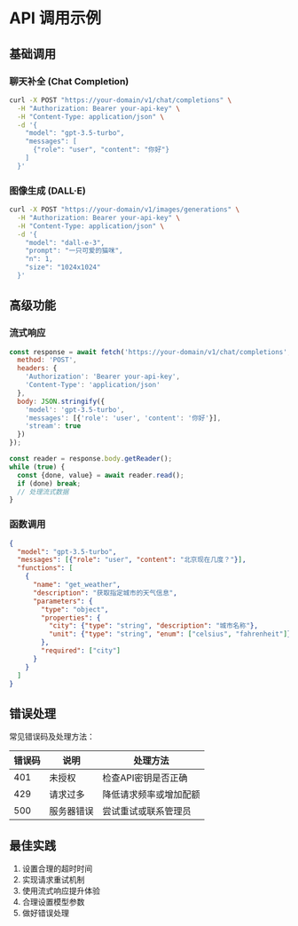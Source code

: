 # API 调用示例

## 基础调用

### 聊天补全 (Chat Completion)
```bash
curl -X POST "https://your-domain/v1/chat/completions" \
  -H "Authorization: Bearer your-api-key" \
  -H "Content-Type: application/json" \
  -d '{
    "model": "gpt-3.5-turbo",
    "messages": [
      {"role": "user", "content": "你好"}
    ]
  }'
```

### 图像生成 (DALL·E)
```bash
curl -X POST "https://your-domain/v1/images/generations" \
  -H "Authorization: Bearer your-api-key" \
  -H "Content-Type: application/json" \
  -d '{
    "model": "dall-e-3",
    "prompt": "一只可爱的猫咪",
    "n": 1,
    "size": "1024x1024"
  }'
```

## 高级功能

### 流式响应
```javascript
const response = await fetch('https://your-domain/v1/chat/completions', {
  method: 'POST',
  headers: {
    'Authorization': 'Bearer your-api-key',
    'Content-Type': 'application/json'
  },
  body: JSON.stringify({
    'model': 'gpt-3.5-turbo',
    'messages': [{'role': 'user', 'content': '你好'}],
    'stream': true
  })
});

const reader = response.body.getReader();
while (true) {
  const {done, value} = await reader.read();
  if (done) break;
  // 处理流式数据
}
```

### 函数调用
```json
{
  "model": "gpt-3.5-turbo",
  "messages": [{"role": "user", "content": "北京现在几度？"}],
  "functions": [
    {
      "name": "get_weather",
      "description": "获取指定城市的天气信息",
      "parameters": {
        "type": "object",
        "properties": {
          "city": {"type": "string", "description": "城市名称"},
          "unit": {"type": "string", "enum": ["celsius", "fahrenheit"]}
        },
        "required": ["city"]
      }
    }
  ]
}
```

## 错误处理

常见错误码及处理方法：

| 错误码 | 说明 | 处理方法 |
|--------|------|----------|
| 401 | 未授权 | 检查API密钥是否正确 |
| 429 | 请求过多 | 降低请求频率或增加配额 |
| 500 | 服务器错误 | 尝试重试或联系管理员 |

## 最佳实践

1. 设置合理的超时时间
2. 实现请求重试机制
3. 使用流式响应提升体验
4. 合理设置模型参数
5. 做好错误处理 